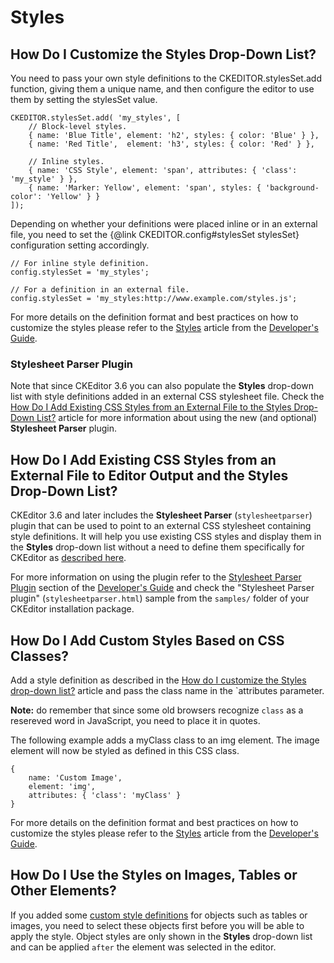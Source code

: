 <!--
Copyright (c) 2003-2015, CKSource - Frederico Knabben. All rights reserved.
For licensing, see LICENSE.md.
-->

# Styles


## How Do I Customize the Styles Drop-Down List?

You need to pass your own style definitions to the CKEDITOR.stylesSet.add function, giving them a unique name, and then configure the editor to use them by setting the stylesSet value.

	CKEDITOR.stylesSet.add( 'my_styles', [
		// Block-level styles.
		{ name: 'Blue Title', element: 'h2', styles: { color: 'Blue' } },
		{ name: 'Red Title',  element: 'h3', styles: { color: 'Red' } },

		// Inline styles.
		{ name: 'CSS Style', element: 'span', attributes: { 'class': 'my_style' } },
		{ name: 'Marker: Yellow', element: 'span', styles: { 'background-color': 'Yellow' } }
	]);

Depending on whether your definitions were placed inline or in an external file, you need to set the {@link CKEDITOR.config#stylesSet stylesSet} configuration setting accordingly.

	// For inline style definition.
	config.stylesSet = 'my_styles';

	// For a definition in an external file.
	config.stylesSet = 'my_styles:http://www.example.com/styles.js';

For more details on the definition format and best practices on how to customize the styles please refer to the [Styles](#!/guide/dev_styles) article from the [Developer's Guide](#!/guide/dev).

### Stylesheet Parser Plugin

Note that since CKEditor 3.6 you can also populate the **Styles** drop-down list with style definitions added in an external CSS stylesheet file. Check the [How Do I Add Existing CSS Styles from an External File to the Styles Drop-Down List?](#!/guide/dev_howtos_styles-section-2) article for more information about using the new (and optional) **Stylesheet Parser** plugin.


## How Do I Add Existing CSS Styles from an External File to Editor Output and the Styles Drop-Down List?

CKEditor 3.6 and later includes the **Stylesheet Parser** (`stylesheetparser`) plugin that can be used to point to an external CSS stylesheet containing style definitions. It will help you use existing CSS styles and display them in the **Styles** drop-down list without a need to define them specifically for CKEditor as [described here](#!/guide/dev_howtos_styles-section-1).

For more information on using the plugin refer to the [Stylesheet Parser Plugin](#!/guide/dev_styles-section-4) section of the [Developer's Guide](#!/guide/dev) and check the "Stylesheet Parser plugin" (`stylesheetparser.html`) sample from the `samples/` folder of your CKEditor installation package.


## How Do I Add Custom Styles Based on CSS Classes?

Add a style definition as described in the [How do I customize the Styles drop-down list?](#!/guide/dev_howtos_styles-section-1) article and pass the class name in the `attributes parameter.

**Note:** do remember that since some old browsers recognize `class` as a resereved word in JavaScript, you need to place it in quotes.

The following example adds a myClass class to an img element. The image element will now be styled as defined in this CSS class.

	{
		name: 'Custom Image',
		element: 'img',
		attributes: { 'class': 'myClass' }
	}

For more details on the definition format and best practices on how to customize the styles please refer to the [Styles](#!/guide/dev_styles) article from the [Developer's Guide](#!/guide/dev).


## How Do I Use the Styles on Images, Tables or Other Elements?

If you added some [custom style definitions](#!/guide/dev_howtos_styles-section-1) for objects such as tables or images, you need to select these objects first before you will be able to apply the style. Object styles are only shown in the **Styles** drop-down list and can be applied `after` the element was selected in the editor.